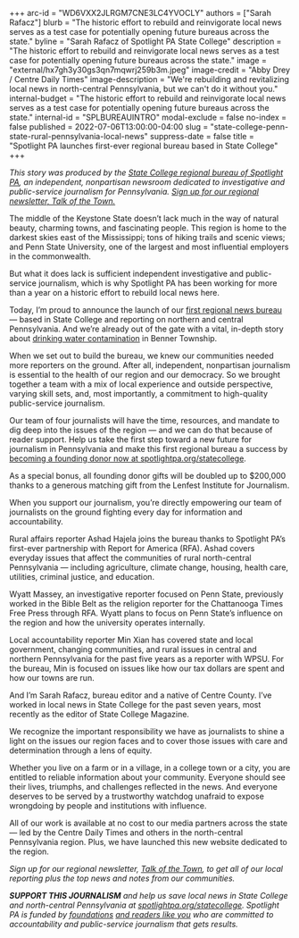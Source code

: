 +++
arc-id = "WD6VXX2JLRGM7CNE3LC4YVOCLY"
authors = ["Sarah Rafacz"]
blurb = "The historic effort to rebuild and reinvigorate local news serves as a test case for potentially opening future bureaus across the state."
byline = "Sarah Rafacz of Spotlight PA State College"
description = "The historic effort to rebuild and reinvigorate local news serves as a test case for potentially opening future bureaus across the state."
image = "external/hx7gh3y30gs3qn7mqwrj259b3m.jpeg"
image-credit = "Abby Drey / Centre Daily Times"
image-description = "We're rebuilding and revitalizing local news in north-central Pennsylvania, but we can't do it without you."
internal-budget = "The historic effort to rebuild and reinvigorate local news serves as a test case for potentially opening future bureaus across the state."
internal-id = "SPLBUREAUINTRO"
modal-exclude = false
no-index = false
published = 2022-07-06T13:00:00-04:00
slug = "state-college-penn-state-rural-pennsylvania-local-news"
suppress-date = false
title = "Spotlight PA launches first-ever regional bureau based in State College"
+++

<i>This story was produced by the&nbsp;</i><a href="https://www.spotlightpa.org/statecollege"><i>State College regional bureau of Spotlight PA</i></a><i>, an independent, nonpartisan newsroom dedicated to investigative and public-service journalism for Pennsylvania.&nbsp;</i><a href="https://www.spotlightpa.org/newsletters/talkofthetown"><i>Sign up for our regional newsletter, Talk of the Town.</i></a>

The middle of the Keystone State doesn’t lack much in the way of natural beauty, charming towns, and fascinating people. This region is home to the darkest skies east of the Mississippi; tons of hiking trails and scenic views; and Penn State University, one of the largest and most influential employers in the commonwealth.

But what it does lack is sufficient independent investigative and public-service journalism, which is why Spotlight PA has been working for more than a year on a historic effort to rebuild local news here.

Today, I’m proud to announce the launch of our <a href="https://spotlightpa.us15.list-manage.com/track/click?u=77370ff1d001f9bb991fed9e7&id=0bb1442792&e=cae456dcb0">first regional news bureau</a> — based in State College and reporting on northern and central Pennsylvania. And we’re already out of the gate with a vital, in-depth story about <a href="https://www.spotlightpa.org/statecollege/2022/06/pfas-chemicals-drinking-water-benner-township-contamination/">drinking water contamination</a> in Benner Township.

When we set out to build the bureau, we knew our communities needed more reporters on the ground. After all, independent, nonpartisan journalism is essential to the health of our region and our democracy. So we brought together a team with a mix of local experience and outside perspective, varying skill sets, and, most importantly, a commitment to high-quality public-service journalism.

Our team of four journalists will have the time, resources, and mandate to dig deep into the issues of the region — and we can do that because of reader support. Help us take the first step toward a new future for journalism in Pennsylvania and make this first regional bureau a success by <a href="https://checkout.fundjournalism.org/memberform?org_id=spotlightpa&theme=centrecounty&campaign=7015G0000013pZ9QAI">becoming a founding donor now at spotlightpa.org/statecollege</a>.

As a special bonus, all founding donor gifts will be doubled up to $200,000 thanks to a generous matching gift from the Lenfest Institute for Journalism.

When you support our journalism, you’re directly empowering our team of journalists on the ground fighting every day for information and accountability.

Rural affairs reporter Ashad Hajela joins the bureau thanks to Spotlight PA’s first-ever partnership with Report for America (RFA). Ashad covers everyday issues that affect the communities of rural north-central Pennsylvania&nbsp;— including agriculture, climate change, housing, health care, utilities, criminal justice, and education.

Wyatt Massey, an investigative reporter focused on Penn State, previously worked in the Bible Belt as the religion reporter for the Chattanooga Times Free Press through RFA. Wyatt plans to focus on Penn State’s influence on the region and how the university operates internally.

Local accountability reporter Min Xian has covered state and local government, changing communities, and rural issues in central and northern Pennsylvania for the past five years as a reporter with WPSU. For the bureau, Min is focused on issues like how our tax dollars are spent and how our towns are run.

And I’m Sarah Rafacz, bureau editor and a native of Centre County. I’ve worked in local news in State College for the past seven years, most recently as the editor of State College Magazine.

We recognize the important responsibility we have as journalists to shine a light on the issues our region faces and to cover those issues with care and determination through a lens of equity.

Whether you live on a farm or in a village, in a college town or a city, you are entitled to reliable information about your community. Everyone should see their lives, triumphs, and challenges reflected in the news. And everyone deserves to be served by a trustworthy watchdog unafraid to expose wrongdoing by people and institutions with influence.

All of our work is available at no cost to our media partners across the state —&nbsp;led by the Centre Daily Times and others in the north-central Pennsylvania region. Plus, we have launched this new website dedicated to the region.

<i>Sign up for our regional newsletter, </i><a href="https://www.spotlightpa.org/newsletters/talkofthetown/#archives"><i>Talk of the Town</i></a><i>, to get all of our local reporting plus the top news and notes from our communities. </i>

<i><b>SUPPORT THIS JOURNALISM</b></i><i>&nbsp;and help us save local news in State College and north-central Pennsylvania at&nbsp;</i><a href="https://checkout.fundjournalism.org/memberform?org_id=spotlightpa&campaign=7015G0000013pUYQAY&utm_source=www.spotlightpa.org&utm_medium=statecollege:section&utm_campaign=statecollege:main"><i>spotlightpa.org/statecollege</i></a><i>. Spotlight PA is funded by&nbsp;</i><a href="https://www.spotlightpa.org/support"><i>foundations</i></a><i> </i><a href="https://www.spotlightpa.org/support"><i>and readers like you</i></a><i>&nbsp;who are committed to accountability and public-service journalism that gets results.</i>

